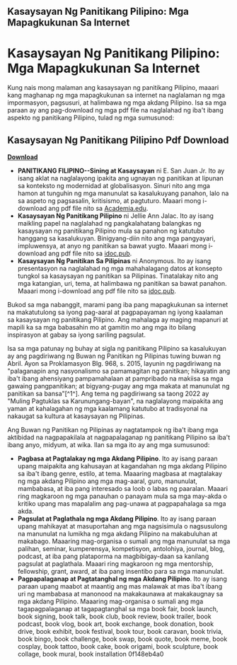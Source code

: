 ## Kasaysayan Ng Panitikang Pilipino: Mga Mapagkukunan Sa Internet

  
# Kasaysayan Ng Panitikang Pilipino: Mga Mapagkukunan Sa Internet
 
Kung nais mong malaman ang kasaysayan ng panitikang Pilipino, maaari kang maghanap ng mga mapagkukunan sa internet na naglalaman ng mga impormasyon, pagsusuri, at halimbawa ng mga akdang Pilipino. Isa sa mga paraan ay ang pag-download ng mga pdf file na naglalahad ng iba't ibang aspekto ng panitikang Pilipino, tulad ng mga sumusunod:
 
## Kasaysayan Ng Panitikang Pilipino Pdf Download


[**Download**](https://persifalque.blogspot.com/?d=2tKFtv)

 
- **PANITIKANG FILIPINO--Sining at Kasaysayan** ni E. San Juan Jr. Ito ay isang aklat na naglalayong ipakita ang ugnayan ng panitikan at lipunan sa konteksto ng modernidad at globalisasyon. Sinuri nito ang mga hamon at tunguhin ng mga manunulat sa kasalukuyang panahon, lalo na sa aspeto ng pagsasalin, kritisismo, at pagtuturo. Maaari mong i-download ang pdf file nito sa [Academia.edu](https://www.academia.edu/37290057/PANITIKANG_FILIPINO_Sining_at_Kasaysayan).
- **Kasaysayan Ng Panitikang Pilipino** ni Jellie Ann Jalac. Ito ay isang maikling papel na naglalahad ng pangkalahatang balangkas ng kasaysayan ng panitikang Pilipino mula sa panahon ng katutubo hanggang sa kasalukuyan. Binigyang-diin nito ang mga pangyayari, impluwensya, at anyo ng panitikan sa bawat yugto. Maaari mong i-download ang pdf file nito sa [idoc.pub](https://idoc.pub/documents/kasaysayan-ng-panitikang-pilipino-34m75o8g3z46).
- **Kasaysayan Ng Panitikan Sa Pilipinas** ni Anonymous. Ito ay isang presentasyon na naglalahad ng mga mahahalagang datos at konsepto tungkol sa kasaysayan ng panitikan sa Pilipinas. Tinatalakay nito ang mga katangian, uri, tema, at halimbawa ng panitikan sa bawat panahon. Maaari mong i-download ang pdf file nito sa [idoc.pub](https://idoc.pub/documents/kasaysayan-ng-panitikan-sa-pilipinas-relj9j3roxn1).

Bukod sa mga nabanggit, marami pang iba pang mapagkukunan sa internet na makatutulong sa iyong pag-aaral at pagpapayaman ng iyong kaalaman sa kasaysayan ng panitikang Pilipino. Ang mahalaga ay maging mapanuri at mapili ka sa mga babasahin mo at gamitin mo ang mga ito bilang inspirasyon at gabay sa iyong sariling pagsulat.
  
Isa sa mga patunay ng buhay at sigla ng panitikang Pilipino sa kasalukuyan ay ang pagdiriwang ng Buwan ng Panitikan ng Pilipinas tuwing buwan ng Abril. Ayon sa Proklamasyon Blg. 968, s. 2015, layunin ng pagdiriwang na \"palaganapin ang nasyonalismo sa pamamagitan ng panitikan; hikayatin ang iba't ibang ahensiyang pampamahalaan at pampribado na makiisa sa mga gawaing pangpanitikan; at bigyang-pugay ang mga makata at manunulat ng panitikan sa bansa\"[^1^]. Ang tema ng pagdiriwang sa taong 2022 ay \"Muling Pagtuklas sa Karunungang-bayan\", na naglalayong maipakita ang yaman at kahalagahan ng mga kaalamang katutubo at tradisyonal na nakaugat sa kultura at kasaysayan ng Pilipinas.
 
Ang Buwan ng Panitikan ng Pilipinas ay nagtatampok ng iba't ibang mga aktibidad na nagpapakilala at nagpapalaganap ng panitikang Pilipino sa iba't ibang anyo, midyum, at wika. Ilan sa mga ito ay ang mga sumusunod:

- **Pagbasa at Pagtalakay ng mga Akdang Pilipino**. Ito ay isang paraan upang maipakita ang kahusayan at kagandahan ng mga akdang Pilipino sa iba't ibang genre, estilo, at tema. Maaaring magbasa at magtalakay ng mga akdang Pilipino ang mga mag-aaral, guro, manunulat, mambabasa, at iba pang interesado sa loob o labas ng paaralan. Maaari ring magkaroon ng mga panauhan o panayam mula sa mga may-akda o kritiko upang mas mapalalim ang pag-unawa at pagpapahalaga sa mga akda.
- **Pagsulat at Paglathala ng mga Akdang Pilipino**. Ito ay isang paraan upang mahikayat at masuportahan ang mga nagsisimula o nagsusulong na manunulat na lumikha ng mga akdang Pilipino na makabuluhan at makabago. Maaaring mag-organisa o sumali ang mga manunulat sa mga palihan, seminar, kumperensya, kompetisyon, antolohiya, journal, blog, podcast, at iba pang plataporma na magbibigay-daan sa kanilang pagsulat at paglathala. Maaari ring magkaroon ng mga mentorship, fellowship, grant, award, at iba pang insentibo para sa mga manunulat.
- **Pagpapalaganap at Pagtatanghal ng mga Akdang Pilipino**. Ito ay isang paraan upang maabot at maantig ang mas malawak at mas iba't ibang uri ng mambabasa at manonood na makakaunawa at makakaugnay sa mga akdang Pilipino. Maaaring mag-organisa o sumali ang mga tagapagpalaganap at tagapagtanghal sa mga book fair, book launch, book signing, book talk, book club, book review, book trailer, book podcast, book vlog, book art, book exchange, book donation, book drive, book exhibit, book festival, book tour, book caravan, book trivia, book bingo, book challenge, book swap, book quote, book meme, book cosplay, book tattoo, book cake, book origami, book sculpture, book collage, book mural, book installation 0f148eb4a0

